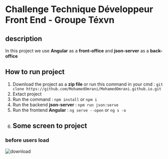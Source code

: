 #  Challenge Technique Développeur Front End - Groupe Téxvn
## description
In this project we use **Angular** as a **front-office** and **json-server** as a **back-office**        
## How to run project 
1. Download the project as a **zip file**  or run this command in your cmd : `git clone https://github.com/MohamedOmrani/MohamedOmrani.github.io.git` 
2. Extact project 
3. Run the command : `npm install` or `npm i`
4. Run the backend **json-server** : `npm run json:serve` 
5. Run the frontend **Angular** : `ng serve --open` or `ng s -o`
6. ## Some screen to project 
### before users load 
![download](https://user-images.githubusercontent.com/69158314/130077196-f3306552-598c-4e0d-a587-042eba17d531.png)



